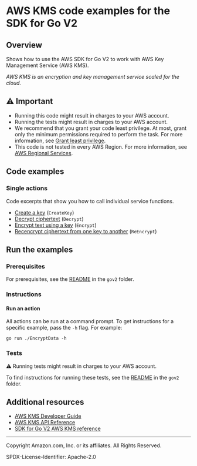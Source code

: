 <!--Generated by WRITEME on 2023-04-05 00:19:28.206377 (UTC)-->
# AWS KMS code examples for the SDK for Go V2

## Overview

Shows how to use the AWS SDK for Go V2 to work with AWS Key Management Service (AWS KMS).

<!--custom.overview.start-->
<!--custom.overview.end-->

*AWS KMS is an encryption and key management service scaled for the cloud.*

## ⚠ Important

* Running this code might result in charges to your AWS account.
* Running the tests might result in charges to your AWS account.
* We recommend that you grant your code least privilege. At most, grant only the minimum permissions required to perform the task. For more information, see [Grant least privilege](https://docs.aws.amazon.com/IAM/latest/UserGuide/best-practices.html#grant-least-privilege).
* This code is not tested in every AWS Region. For more information, see [AWS Regional Services](https://aws.amazon.com/about-aws/global-infrastructure/regional-product-services).

<!--custom.important.start-->
<!--custom.important.end-->

## Code examples
### Single actions

Code excerpts that show you how to call individual service functions.

* [Create a key](CreateKey/CreateKeyv2.go#L3) (`CreateKey`)
* [Decrypt ciphertext](DecryptData/DecryptDatav2.go#L3) (`Decrypt`)
* [Encrypt text using a key](EncryptData/EncryptDatav2.go#L3) (`Encrypt`)
* [Recencrypt ciphertext from one key to another](ReEncryptData/ReEncryptDatav2.go#L3) (`ReEncrypt`)

## Run the examples

### Prerequisites


For prerequisites, see the [README](../README.md#Prerequisites) in the `gov2` folder.



<!--custom.prerequisites.start-->
<!--custom.prerequisites.end-->

### Instructions


<!--custom.instructions.start-->
<!--custom.instructions.end-->


#### Run an action

All actions can be run at a command prompt. To get instructions for a specific
example, pass the `-h` flag. For example:

```
go run ./EncryptData -h
```

### Tests

⚠ Running tests might result in charges to your AWS account.


To find instructions for running these tests, see the [README](../README.md#Tests)
in the `gov2` folder.



<!--custom.tests.start-->
<!--custom.tests.end-->

## Additional resources

* [AWS KMS Developer Guide](https://docs.aws.amazon.com/kms/latest/developerguide/overview.html)
* [AWS KMS API Reference](https://docs.aws.amazon.com/kms/latest/APIReference/Welcome.html)
* [SDK for Go V2 AWS KMS reference](https://pkg.go.dev/github.com/aws/aws-sdk-go-v2/service/kms)

<!--custom.resources.start-->
<!--custom.resources.end-->

---

Copyright Amazon.com, Inc. or its affiliates. All Rights Reserved.

SPDX-License-Identifier: Apache-2.0